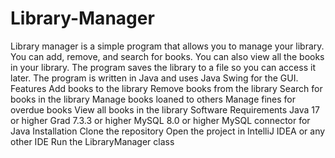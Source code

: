 # Library-Manager
Library manager is a simple program that allows you to manage your library. You can add, remove, and search for books. You can also view all the books in your library. The program saves the library to a file so you can access it later. The program is written in Java and uses Java Swing for the GUI.
Features
Add books to the library
Remove books from the library
Search for books in the library
Manage books loaned to others
Manage fines for overdue books
View all books in the library
Software Requirements
Java 17 or higher
Grad 7.3.3 or higher
MySQL 8.0 or higher
MySQL connector for Java
Installation
Clone the repository
Open the project in IntelliJ IDEA or any other IDE
Run the LibraryManager class
